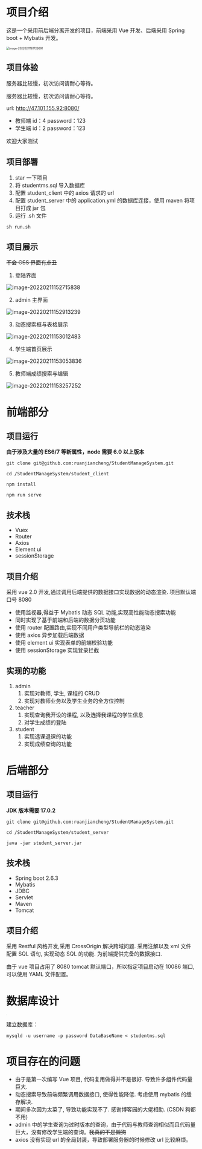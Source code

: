# 项目介绍


这是一个采用前后端分离开发的项目，前端采用 Vue 开发、后端采用 Spring boot + Mybatis 开发。

<img src="README.assets/image-20220211161726091.png" alt="image-20220211161726091" style="zoom:50%;" />

## 项目体验

服务器比较慢，初次访问请耐心等待。

服务器比较慢，初次访问请耐心等待。

url: http://47.101.155.92:8080/

- 教师端 id：4 password：123
- 学生端 id：2 password：123

欢迎大家测试

## 项目部署

1. star 一下项目
2. 将 studentms.sql 导入数据库
2. 配置 student_client 中的 axios 请求的 url
3. 配置 student_server 中的 application.yml 的数据库连接，使用 maven 将项目打成 jar 包
4. 运行 .sh 文件

```shell
sh run.sh
```

## 项目展示

~~不会 CSS 界面有点丑~~

1. 登陆界面

![image-20220211152715838](README.assets/image-20220211152715838.png)

2. admin 主界面

![image-20220211152913239](README.assets/image-20220211152913239.png)

3. 动态搜索框与表格展示

![image-20220211153012483](README.assets/image-20220211153012483.png)

4. 学生端首页展示

![image-20220211153053836](README.assets/image-20220211153053836.png)

5. 教师端成绩搜索与编辑

![image-20220211153257252](README.assets/image-20220211153257252.png)

# 前端部分

## 项目运行

**由于涉及大量的 ES6/7 等新属性，node 需要 6.0 以上版本**

```shell
git clone git@github.com:ruanjiancheng/StudentManageSystem.git

cd /StudentManageSystem/student_client

npm install

npm run serve
```

## 技术栈

- Vuex
- Router
- Axios
- Element ui
- sessionStorage

## 项目介绍

采用 vue 2.0 开发,通过调用后端提供的数据接口实现数据的动态渲染. 项目默认端口号 8080

- 使用监视器,得益于 Mybatis 动态 SQL 功能,实现高性能动态搜索功能
- 同时实现了基于前端和后端的数据分页功能
- 使用 router 配置路由,实现不同用户类型导航栏的动态渲染
- 使用 axios 异步加载后端数据
- 使用 element ui 实现表单的前端校验功能
- 使用 sessionStorage 实现登录拦截

## 实现的功能

1. admin
   1. 实现对教师, 学生, 课程的 CRUD
   2. 实现对教师业务以及学生业务的全方位控制
2. teacher 
   1. 实现查询我开设的课程, 以及选择我课程的学生信息
   2. 对学生成绩的登陆
3. student
   1. 实现选课退课的功能
   2. 实现成绩查询的功能



# 后端部分

## 项目运行

**JDK 版本需要 17.0.2**
```shell
git clone git@github.com:ruanjiancheng/StudentManageSystem.git

cd /StudentManageSystem/student_server

java -jar student_server.jar

```

## 技术栈

- Spring boot 2.6.3
- Mybatis
- JDBC
- Servlet
- Maven
- Tomcat

## 项目介绍

采用 Restful 风格开发,采用 CrossOrigin 解决跨域问题. 采用注解以及 xml 文件配置 SQL 语句, 实现动态 SQL 的功能. 为前端提供完备的数据接口.

由于 vue 项目占用了 8080 tomcat 默认端口，所以指定项目启动在 10086 端口, 可以使用 YAML 文件配置。



# 数据库设计

<img src="README.assets/image-20220211163057648.png" alt="image-20220211163057648" style="zoom: 1%;" />

建立数据库：

```shell
mysqld -u username -p password DataBaseName < studentms.sql
```


# 项目存在的问题

- 由于是第一次编写 Vue 项目, 代码复用做得并不是很好. 导致许多组件代码量巨大. 
- 动态搜索导致前端频繁调用数据接口, 使得性能降低. 考虑使用 mybatis 的缓存解决.
- 期间多次因为太菜了, 导致功能实现不了. 感谢博客园的大佬相助. (CSDN 狗都不用)
- admin 中的学生查询为过时版本的查询，由于代码与教师查询相似而且代码量巨大，没有修改学生端的查询。~~我真的不是懒狗~~
- axios 没有实现 url 的全局封装，导致部署服务器的时候修改 url 比较麻烦。

